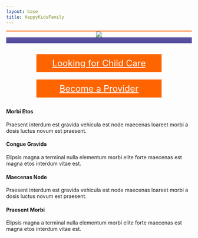 ```yaml
---
layout: base
title: HappyKidsFamily
---
```


<div style="text-align:center">
	<div style="height: 2px; background: #fe6500; width: 100%;"></div>
	<img src="{{ site.baseurl }}/slider.png" />
	<div style="height: 1rem; background: #56509f; width: 100%;"></div>
	<div style="width: 100%; padding-top: 20px;">
		<a href="{{site.baseurl}}/index" style="font-size: 1.5rem; display: inline-block; color: #fff; background: #fe6500; width: 20rem; padding: 10px; margin: 10px">Looking for Child Care</a>
		<a href="{{site.baseurl}}/index" style="font-size: 1.5rem; display: inline-block; color: #fff; background: #fe6500; width: 20rem; padding: 10px; margin: 10px">Become a Provider</a>
	</div>
</div>
<div class="home-block">

<div class="entry-wrap">
		<div class="entry-content">
			<div class="entry-container">
							<div class="entry-row">
								<div class="entry-cell entry-col-md-3">
									<i class="entry-cell-icon fa fa-fw fa-trophy"></i>
									<div class="entry-cell-text">
										<h4>Morbi Etos</h4>
										<p>Praesent interdum est gravida vehicula est node maecenas loareet morbi a dosis luctus novum est praesent.</p>
									</div>
								</div>
								<div class="entry-cell entry-col-md-3">
									<i class="entry-cell-icon fa fa-fw fa-hourglass-half"></i>
									<div class="entry-cell-text">
										<h4>Congue Gravida</h4>
										<p>Elipsis magna a terminal nulla elementum morbi elite forte maecenas est magna etos interdum vitae est.</p>
									</div>
								</div>
							</div>
							<div class="entry-row">
								<div class="entry-cell entry-col-md-3">
									<i class="entry-cell-icon fa fa-fw fa-cubes"></i>
									<div class="entry-cell-text">
										<h4>Maecenas Node</h4>
										<p>Praesent interdum est gravida vehicula est node maecenas loareet morbi a dosis luctus novum est praesent.</p>
									</div>
								</div>
								<div class="entry-cell entry-col-md-3">
									<i class="entry-cell-icon fa fa-fw fa-tablet"></i>
									<div class="entry-cell-text">
										<h4>Praesent Morbi</h4>
										<p>Elipsis magna a terminal nulla elementum morbi elite forte maecenas est magna etos interdum vitae est.</p>
									</div>
								</div>
							</div>
						</div>	
					</div>
			</div>	
	
</div>

